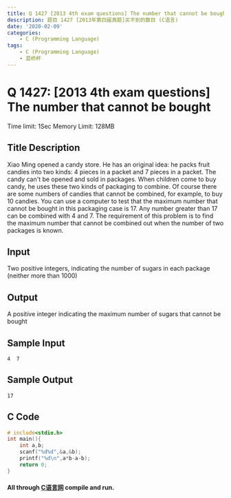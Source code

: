 ```yaml
---
title: Q 1427 [2013 4th exam questions] The number that cannot be bought (C Language)
description: 题目 1427 [2013年第四届真题]买不到的数目 (C语言)
date: '2020-02-09'
categories:
    - C (Programming Language)
tags:
    - C (Programming Language)
    - 蓝桥杯
---
```


# Q 1427: [2013 4th exam questions] The number that cannot be bought
Time limit: 1Sec Memory Limit: 128MB
## Title Description
Xiao Ming opened a candy store. He has an original idea: he packs fruit candies into two kinds: 4 pieces in a packet and 7 pieces in a packet. The candy can't be opened and sold in packages.
When children come to buy candy, he uses these two kinds of packaging to combine. Of course there are some numbers of candies that cannot be combined, for example, to buy 10 candies.
You can use a computer to test that the maximum number that cannot be bought in this packaging case is 17. Any number greater than 17 can be combined with 4 and 7.
The requirement of this problem is to find the maximum number that cannot be combined out when the number of two packages is known.
## Input
Two positive integers, indicating the number of sugars in each package (neither more than 1000) 
## Output
A positive integer indicating the maximum number of sugars that cannot be bought 
## Sample Input
```
4  7 
```
## Sample Output
```
17
```
## C Code
```c
# include<stdio.h>
int main(){
	int a,b;
	scanf("%d%d",&a,&b);
	printf("%d\n",a*b-a-b);
	return 0;
}
```
#### All through [C语言网](https://www.dotcpp.com/) compile and run.